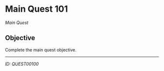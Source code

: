 # Main Quest 101

*Main Quest*

## Objective
Complete the main quest objective.

---
*ID: QUEST00100*